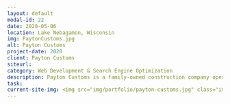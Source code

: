 ```yaml
---
layout: default
modal-id: 22
date: 2020-05-06
location: Lake Nebagamon, Wisconsin
img: PaytonCustoms.jpg
alt: Payton Customs
project-date: 2020
client: Payton Customs
siteurl:
category: Web Development & Search Engine Optimization
description: Payton Customs is a family-owned construction company operating in Wisconsin and Minnesota. They offer new home construction, interior/exterior renovation and additions, bath/kitchen remodels, and more. They have built a strong reputation for quality work by focusing on every detail and conducting positive and productive customer service.
task:
current-site-img: <img src="img/portfolio/payton-customs.jpg" class="img-responsive" alt="Payton Customs website">
---
```

